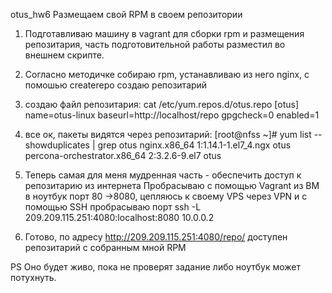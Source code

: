 otus_hw6 Размещаем свой RPM в своем репозитории
1) Подготавливаю машину в vagrant для сборки rpm и размещения репозитария, часть подготовительной работы разместил во внешнем скрипте.
2) Согласно методичке собираю rpm, устанавливаю из него nginx, с помошью createrepo создаю репозитарий
3) создаю файл репозитария:
cat /etc/yum.repos.d/otus.repo
[otus]
name=otus-linux
baseurl=http://localhost/repo
gpgcheck=0
enabled=1

4)  все ок, пакеты видятся через репозитарий:
[root@nfss ~]# yum list  --showduplicates | grep otus
nginx.x86_64                             1:1.14.1-1.el7_4.ngx          otus     
percona-orchestrator.x86_64              2:3.2.6-9.el7                 otus
5) Теперь самая для меня мудренная часть - обеспечить доступ к репозитарию из интернета
 Пробрасываю с помощью Vagrant из ВМ в ноутбук порт 80 ->8080, цепляюсь к своему VPS через VPN и с помощью SSH пробрасываю порт ssh -L 209.209.115.251:4080:localhost:8080 10.0.0.2
6) Готово, по адресу http://209.209.115.251:4080/repo/ доступен репозитарий с собранным мной RPM

PS Оно будет живо, пока не проверят задание либо ноутбук может потухнуть.

